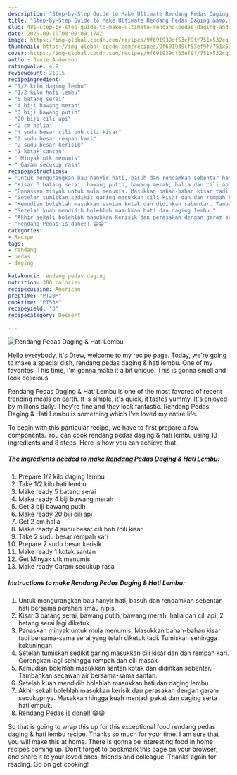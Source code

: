 ```yaml
---
description: "Step-by-Step Guide to Make Ultimate Rendang Pedas Daging &amp;amp; Hati Lembu"
title: "Step-by-Step Guide to Make Ultimate Rendang Pedas Daging &amp;amp; Hati Lembu"
slug: 481-step-by-step-guide-to-make-ultimate-rendang-pedas-daging-and-amp-hati-lembu
date: 2020-09-10T08:09:09.174Z
image: https://img-global.cpcdn.com/recipes/9f691939cf53ef9f/751x532cq70/rendang-pedas-daging-hati-lembu-resipi-foto-utama.jpg
thumbnail: https://img-global.cpcdn.com/recipes/9f691939cf53ef9f/751x532cq70/rendang-pedas-daging-hati-lembu-resipi-foto-utama.jpg
cover: https://img-global.cpcdn.com/recipes/9f691939cf53ef9f/751x532cq70/rendang-pedas-daging-hati-lembu-resipi-foto-utama.jpg
author: Janie Anderson
ratingvalue: 4.9
reviewcount: 21915
recipeingredient:
- "1/2 kilo daging lembu"
- "1/2 kilo hati lembu"
- "5 batang serai"
- "4 biji bawang merah"
- "3 biji bawang putih"
- "20 biji cili api"
- "2 cm halia"
- "4 sudu besar cili boh cili kisar"
- "2 sudu besar rempah kari"
- "2 sudu besar kerisik"
- "1 kotak santan"
- " Minyak utk menumis"
- " Garam secukup rasa"
recipeinstructions:
- "Untuk mengurangkan bau hanyir hati, basuh dan rendamkan sebentar hati bersama perahan limau nipis."
- "Kisar 3 batang serai, bawang putih, bawang merah, halia dan cili api. 2 batang serai lagi diketuk."
- "Panaskan minyak untuk mula menumis. Masukkan bahan-bahan kisar tadi bersama-sama serai yang telah diketuk tadi. Tumiskan sehingga kekuningan."
- "Setelah tumiskan sedikit garing masukkan cili kisar dan dan rempah kari. Gorengkan lagi sehingga rempah dan cili masak"
- "Kemudian bolehlah masukkan santan kotak dan didihkan sebentar. Tambahkan secawan air bersama-sama santan."
- "Setelah kuah mendidih bolehlah masukkan hati dan daging lembu."
- "Akhir sekali bolehlah masukkan kerisik dan perasakan dengan garam secukupnya. Masakkan hingga kuah menjadi pekat dan daging serta hati empuk."
- "Rendang Pedas is done!! 😁😁"
categories:
- Recipe
tags:
- rendang
- pedas
- daging

katakunci: rendang pedas daging 
nutrition: 300 calories
recipecuisine: American
preptime: "PT20M"
cooktime: "PT53M"
recipeyield: "3"
recipecategory: Dessert

---
```



![Rendang Pedas Daging &amp; Hati Lembu](https://img-global.cpcdn.com/recipes/9f691939cf53ef9f/751x532cq70/rendang-pedas-daging-hati-lembu-resipi-foto-utama.jpg)

Hello everybody, it's Drew, welcome to my recipe page. Today, we're going to make a special dish, rendang pedas daging &amp; hati lembu. One of my favorites. This time, I'm gonna make it a bit unique. This is gonna smell and look delicious.



Rendang Pedas Daging &amp; Hati Lembu is one of the most favored of recent trending meals on earth. It is simple, it's quick, it tastes yummy. It's enjoyed by millions daily. They're fine and they look fantastic. Rendang Pedas Daging &amp; Hati Lembu is something which I've loved my entire life.


To begin with this particular recipe, we have to first prepare a few components. You can cook rendang pedas daging &amp; hati lembu using 13 ingredients and 8 steps. Here is how you can achieve that.

<!--inarticleads1-->

##### The ingredients needed to make Rendang Pedas Daging &amp; Hati Lembu:

1. Prepare 1/2 kilo daging lembu
1. Take 1/2 kilo hati lembu
1. Make ready 5 batang serai
1. Make ready 4 biji bawang merah
1. Get 3 biji bawang putih
1. Make ready 20 biji cili api
1. Get 2 cm halia
1. Make ready 4 sudu besar cili boh /cili kisar
1. Take 2 sudu besar rempah kari
1. Prepare 2 sudu besar kerisik
1. Make ready 1 kotak santan
1. Get  Minyak utk menumis
1. Make ready  Garam secukup rasa




<!--inarticleads2-->

##### Instructions to make Rendang Pedas Daging &amp; Hati Lembu:

1. Untuk mengurangkan bau hanyir hati, basuh dan rendamkan sebentar hati bersama perahan limau nipis.
1. Kisar 3 batang serai, bawang putih, bawang merah, halia dan cili api. 2 batang serai lagi diketuk.
1. Panaskan minyak untuk mula menumis. Masukkan bahan-bahan kisar tadi bersama-sama serai yang telah diketuk tadi. Tumiskan sehingga kekuningan.
1. Setelah tumiskan sedikit garing masukkan cili kisar dan dan rempah kari. Gorengkan lagi sehingga rempah dan cili masak
1. Kemudian bolehlah masukkan santan kotak dan didihkan sebentar. Tambahkan secawan air bersama-sama santan.
1. Setelah kuah mendidih bolehlah masukkan hati dan daging lembu.
1. Akhir sekali bolehlah masukkan kerisik dan perasakan dengan garam secukupnya. Masakkan hingga kuah menjadi pekat dan daging serta hati empuk.
1. Rendang Pedas is done!! 😁😁




So that is going to wrap this up for this exceptional food rendang pedas daging &amp; hati lembu recipe. Thanks so much for your time. I am sure that you will make this at home. There is gonna be interesting food in home recipes coming up. Don't forget to bookmark this page on your browser, and share it to your loved ones, friends and colleague. Thanks again for reading. Go on get cooking!
